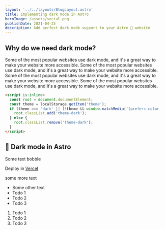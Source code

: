 ```yaml
---
layout: '../../layouts/BlogLayout.astro'
title: Implementing dark mode in Astro
heroImage: /assets/social.png
publishDate: 2021-04-25
description: Add perfect dark mode support to your Astro 🚀 website
---
```

## Why do we need dark mode?
Some of the most popular websites use dark mode, and it's a great way to make your website more accessible. Some of the most popular websites use dark mode, and it's a great way to make your website more accessible. Some of the most popular websites use dark mode, and it's a great way to make your website more accessible. Some of the most popular websites use dark mode, and it's a great way to make your website more accessible.

```html
<script is:inline>
  const root = document.documentElement;
  const theme = localStorage.getItem('theme');
  if (theme === 'dark' || (!theme && window.matchMedia('(prefers-color-scheme: dark)').matches)) {
    root.classList.add('theme-dark');
  } else {
    root.classList.remove('theme-dark');
  }
</script>
```

## 📝 Dark mode in Astro

Some text bobble

Deploy in [Vercel](https://vercel.com/astro-web)

some more text

- Some other text
- Todo 1
- Todo 2
- Todo 3

1. Todo 1
2. Todo 2
3. Todo 3